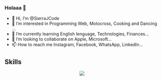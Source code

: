 ### Holaaa 👋

- 👋 Hi, I’m @SierraJCode
- 👀 I’m interested in Programming Web, Motocross, Cooking and Dancing ...
- 🌱 I’m currently learning English lenguage, Technologies, Finances...
- 💞️ I’m looking to collaborate on Apple, Microsoft...
- 📫 How to reach me Instagram, Facebook, WhatsApp, LinkedIn...

<!---
SierraJCode/SierraJCode is a ✨ special ✨ repository because its `README.md` (this file) appears on your GitHub profile.
You can click the Preview link to take a look at your changes.
--->
## Skills

<p align="center">
  <a href="https://skillicons.dev">
    <img src="https://skillicons.dev/icons?i=html,css,javascript,typescript,angular,nodejs,nestjs,postman,mongodb,git,python,java,rxjs" />
  </a>
</p>
